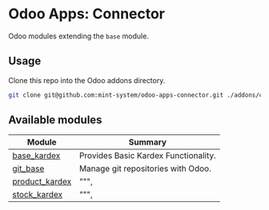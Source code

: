 # Odoo Apps: Connector

Odoo modules extending the `base` module.

## Usage

Clone this repo into the Odoo addons directory.

```bash
git clone git@github.com:mint-system/odoo-apps-connector.git ./addons/connector
```

## Available modules

| Module | Summary |
| --- | --- |
| [base_kardex](base_kardex) |         Provides Basic Kardex Functionality. |
| [git_base](git_base) |         Manage git repositories with Odoo. |
| [product_kardex](product_kardex) |     """, |
| [stock_kardex](stock_kardex) |     """, |
